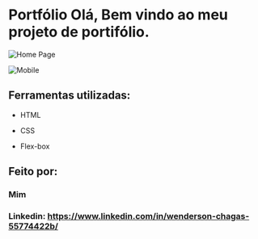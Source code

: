 # Portfólio Olá, Bem vindo ao meu projeto de portifólio.

![Home Page](https://cdn1.gnarususercontent.com.br/1/1355305/45c08c71-790c-45ef-8270-92dc60b1b2a6.png)  

![Mobile](https://cdn1.gnarususercontent.com.br/1/1355305/300f1fb7-b03b-49af-98bc-68004080919d.png)

## Ferramentas utilizadas:

* HTML

* CSS

* Flex-box

## Feito por:

### Mim

### Linkedin: https://www.linkedin.com/in/wenderson-chagas-55774422b/
